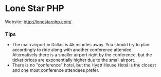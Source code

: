 # Lone Star PHP

Website: http://lonestarphp.com/

### Tips

- The main airport in Dallas is 45 minutes away. You should try to plan accordingly to ride along with another conference attendee. Alternatively there is a smaller airport right by the conference, but the ticket prices are exponentially higher due to the small airport.
- There is no "conference" hotel, but the Hyatt House Hotel is the closest and one most conference attendees prefer. 
